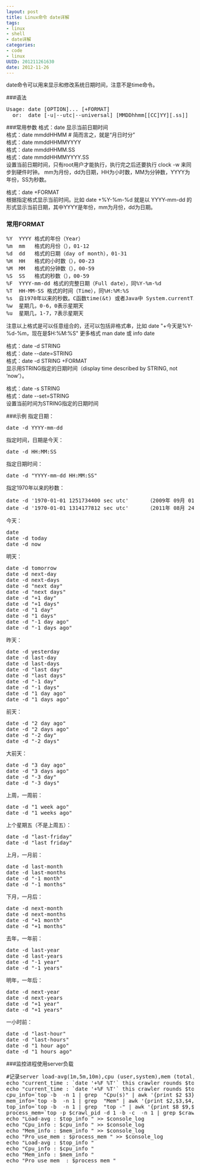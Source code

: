 ```yaml
---
layout: post
title: Linux命令 date详解
tags: 
- linux
- shell
- date详解
categories:
- code
- linux
UUID: 201211261630
date: 2012-11-26
---
```


date命令可以用来显示和修改系统日期时间，注意不是time命令。

###语法
<pre id="bash">
Usage: date [OPTION]... [+FORMAT]
  or:  date [-u|--utc|--universal] [MMDDhhmm[[CC]YY][.ss]]
</pre>

###常用参数
格式：date 显示当前日期时间</br>
格式：date mmddHHMM   # 简而言之，就是“月日时分”</br>
格式：date mmddHHMMYYYY</br>
格式：date mmddHHMM.SS</br>
格式：date mmddHHMMYYYY.SS</br>
设置当前日期时间，只有root用户才能执行，执行完之后还要执行 clock -w 来同步到硬件时钟。
mm为月份，dd为日期，HH为小时数，MM为分钟数，YYYY为年份，SS为秒数。

格式：date +FORMAT</br>
根据指定格式显示当前时间。比如 date +%Y-%m-%d 就是以 YYYY-mm-dd 的形式显示当前日期，其中YYYY是年份，mm为月份，dd为日期。

### 常用FORMAT
<pre id="wiki">
%Y  YYYY 格式的年份（Year）
%m  mm   格式的月份（），01-12
%d  dd   格式的日期（day of month），01-31
%H  HH   格式的小时数（），00-23
%M  MM   格式的分钟数（），00-59
%S  SS   格式的秒数（），00-59
%F  YYYY-mm-dd 格式的完整日期（Full date），同%Y-%m-%d
%T  HH-MM-SS 格式的时间（Time），同%H:%M:%S
%s  自1970年以来的秒数。C函数time(&t) 或者Java中 System.currentTimeMillis()/1000, new Date().getTime()/1000
%w  星期几，0-6，0表示星期天
%u  星期几，1-7，7表示星期天
</pre>
注意以上格式是可以任意组合的，还可以包括非格式串，比如 date "+今天是%Y-%d-%m，现在是$H:%M:%S"
更多格式 man date 或 info date
 
格式：date -d STRING</br>
格式：date --date=STRING</br>
格式：date -d STRING +FORMAT</br>
显示用STRING指定的日期时间（display time described by STRING, not ‘now’）。
  
格式：date -s STRING</br>
格式：date --set=STRING</br>
设置当前时间为STRING指定的日期时间

###示例
指定日期：
<pre id="bash">
date -d YYYY-mm-dd
</pre>
指定时间，日期是今天：
<pre>
date -d HH:MM:SS
</pre>
指定日期时间：
<pre>
date -d "YYYY-mm-dd HH:MM:SS"
</pre>
指定1970年以来的秒数：
<pre>
date -d '1970-01-01 1251734400 sec utc'      （2009年 09月 01日 星期二 00:00:00 CST）
date -d '1970-01-01 1314177812 sec utc'      （2011年 08月 24日 星期三 17:23:32 CST）
</pre>
今天：
<pre>
date
date -d today
date -d now
</pre>
明天：
<pre>
date -d tomorrow
date -d next-day
date -d next-days
date -d "next day"
date -d "next days"
date -d "+1 day"
date -d "+1 days"
date -d "1 day"
date -d "1 days"
date -d "-1 day ago"
date -d "-1 days ago"
</pre>
昨天：
<pre>
date -d yesterday
date -d last-day
date -d last-days
date -d "last day"
date -d "last days"
date -d "-1 day"
date -d "-1 days"
date -d "1 day ago"
date -d "1 days ago"
</pre>
前天：
<pre>
date -d "2 day ago"
date -d "2 days ago"
date -d "-2 day"
date -d "-2 days"
</pre>
大前天：
<pre>
date -d "3 day ago"
date -d "3 days ago"
date -d "-3 day"
date -d "-3 days"
</pre>
上周，一周前：
<pre>
date -d "1 week ago"
date -d "1 weeks ago"
</pre>
上个星期五（不是上周五）：
<pre>
date -d "last-friday"
date -d "last friday"
</pre>
上月，一月前：
<pre>
date -d last-month
date -d last-months
date -d "-1 month"
date -d "-1 months"
</pre>
下月，一月后：
<pre>
date -d next-month
date -d next-months
date -d "+1 month"
date -d "+1 months"
</pre>
去年，一年前：
<pre>
date -d last-year
date -d last-years
date -d "-1 year"
date -d "-1 years"
</pre>
明年，一年后：
<pre>
date -d next-year
date -d next-years
date -d "+1 year"
date -d "+1 years"
</pre>
一小时前：
<pre>
date -d "last-hour"
date -d "last-hours"
date -d "1 hour ago"
date -d "1 hours ago"
</pre>

###监控进程使用server负载
<pre id="bash">
#记录server load-avg(1m,5m,10m),cpu (user,system),mem (total,used)
echo "current_time : `date '+%F %T'` this crawler rounds $total_rounds pid is $crawl_pid,do runing"
echo "current_time : `date '+%F %T'` this crawler rounds $total_rounds pid is $crawl_pid,do runing" >> $console_log
cpu_info=`top -b  -n 1 | grep  "Cpu(s)" | awk '{print $2 $3}'`
mem_info=`top -b  -n 1 | grep  "Mem" | awk '{print $2,$3,$4,$5}'`
top_info=`top -b  -n 1 | grep  "top -" | awk '{print $8 $9,$10,$11,$12}'`
process_mem=`top -p $crawl_pid -d 1 -b -c  -n 1 | grep $crawl_pid | awk '{print $6}'`
echo "Load-avg : $top_info " >> $console_log
echo "Cpu_info : $cpu_info " >> $console_log
echo "Mem_info : $mem_info " >> $console_log
echo "Pro_use_mem : $process_mem " >> $console_log
echo "Load-avg : $top_info "
echo "Cpu_info : $cpu_info "
echo "Mem_info : $mem_info "
echo "Pro_use_mem  : $process_mem "
</pre>
